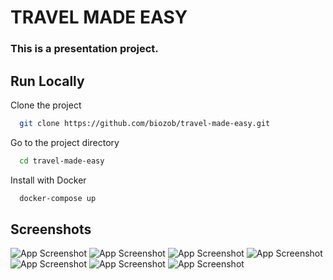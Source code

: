 # TRAVEL MADE EASY

### This is a presentation project.

## Run Locally

Clone the project

```bash
  git clone https://github.com/biozob/travel-made-easy.git
```

Go to the project directory

```bash
  cd travel-made-easy
```

Install with Docker

```bash
  docker-compose up
```

## Screenshots

![App Screenshot](https://i.imgur.com/nm9i5nm.jpeg)
![App Screenshot](https://i.imgur.com/9BJFYgB.jpg)
![App Screenshot](https://i.imgur.com/vqHpFhz.jpg)
![App Screenshot](https://i.imgur.com/s7aI2PW.jpg)
![App Screenshot](https://i.imgur.com/lkC28W8.jpg)
![App Screenshot](https://i.imgur.com/XjIKQGO.jpg)
![App Screenshot](https://i.imgur.com/FuDf17D.jpg)
